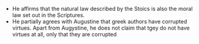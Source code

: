 - He affirms that the natural law described by the Stoics is also the moral law set out in the Scriptures.
- He partially agrees with Augustine that greek authors have corrupted virtues. Apart from Augystine, he does not claim that tgey do not have virtues at all, only that they are corrupted